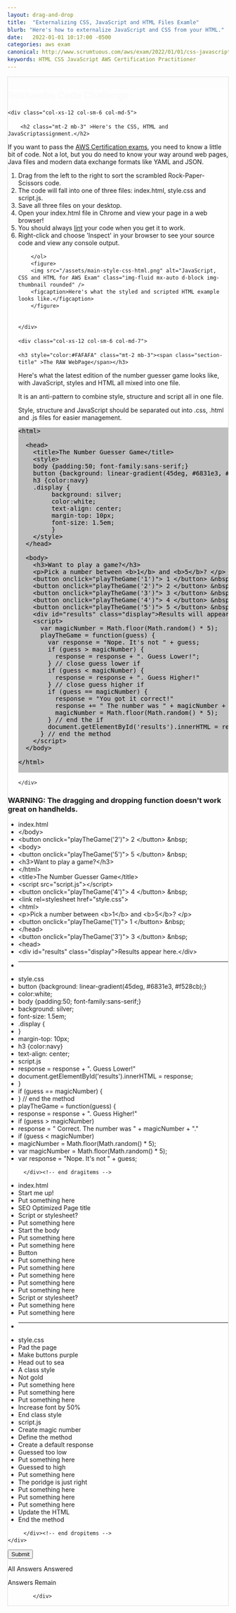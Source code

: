 ```yaml
---
layout: drag-and-drop
title:  "Externalizing CSS, JavaScript and HTML Files Examle"
blurb: "Here's how to externalize JavaScript and CSS from your HTML."
date:   2022-01-01 10:17:00 -0500
categories: aws exam
canonical: http://www.scrumtuous.com/aws/exam/2022/01/01/css-javascript-html-files.html
keywords: HTML CSS JavaScript AWS Certification Practitioner
---
```

	
			
<div style="border: 1px solid #DEDEDE;" class="main col col-12 col-sm-12  col-md-12 col-lg-12 order-1 order-sm-1 order-lg-1 mb-3 mt-3">


<div class="quiz-wrapper mt-3 mb-3" style="background: #FEFEFE;">
<h2 style="color:#FAFAFA"><span class="section-title" >Roshambo Code Challenge</span></h2>




<div class="row mt-3 mb-3">

	<div class="col-xs-12 col-sm-6 col-md-5">

		<h2 class="mt-2 mb-3" >Here's the CSS, HTML and JavaScriptassignment.</h2>
<p class="mb-3 bt-4">If you want to pass the <a href="https://aws.amazon.com/certification/">AWS Certification exams</a>, you need to know a little bit of code. Not a lot, but you do need to know your way around web pages, Java files and modern data exchange formats like YAML and JSON.</p>
		<ol class="section-ol">
		<li class="section-li"><i class="lni lni-checkmark"></i>Drag from the left to the right to sort the scrambled Rock-Paper-Scissors code.</li>
		<li class="section-li"><i class="lni lni-checkmark"></i>The code will fall into one of three files: index.html, style.css and script.js.</li>
		<li class="section-li"><i class="lni lni-checkmark"></i>Save all three files on your desktop.</li>
		<li class="section-li"><i class="lni lni-checkmark"></i>Open your index.html file in Chrome and view your page in a web browser!</li>
<li class="section-li"><i class="lni lni-checkmark"></i>You should always <a href="https://html-lint.com/">lint</a> your code when you get it to work.</li>
<li class="section-li"><i class="lni lni-checkmark"></i>Right-click and choose 'Inspect' in your browser to see your source code and view any console output.</li>
		
		</ol>	
		<figure>
		<img src="/assets/main-style-css-html.png" alt="JavaScript, CSS and HTML for AWS Exam" class="img-fluid mx-auto d-block img-thumbnail rounded" />
		<figcaption>Here's what the styled and scripted HTML example looks like.</figcaption>
		</figure>
		
		
	</div>

	<div class="col-xs-12 col-sm-6 col-md-7">
	
	<h3 style="color:#FAFAFA" class="mt-2 mb-3"><span class="section-title" >The RAW WebPage</span></h3>
<p>Here's what the latest edition of the number guesser game looks like, with JavaScript, styles and HTML all mixed into one file.</p>
<p>It is an anti-pattern to combine style, structure and script all in one file.</p> 
<p>Style, structure and JavaScript should be separated out into .css, .html and .js files for easier management.</p>


<pre style="color:black; background-color:silver">
&lt;html&gt;

  &lt;head&gt;
    &lt;title&gt;The Number Guesser Game&lt;/title&gt;
	&lt;style&gt;
	body {padding:50; font-family:sans-serif;}
	button {background: linear-gradient(45deg, #6831e3, #f528cb);}
	h3 {color:navy}
	.display {
         background: silver;
		 color:white;
         text-align: center;
		 margin-top: 10px;
		 font-size: 1.5em; 
         }
	&lt;/style&gt;
  &lt;/head&gt;

  &lt;body&gt;
    &lt;h3&gt;Want to play a game?&lt;/h3&gt;
    &lt;p&gt;Pick a number between &lt;b&gt;1&lt;/b&gt; and &lt;b&gt;5&lt;/b&gt;? &lt;/p&gt;
    &lt;button onclick=&quot;playTheGame(&#39;1&#39;)&quot;&gt; 1 &lt;/button&gt; &amp;nbsp;
    &lt;button onclick=&quot;playTheGame(&#39;2&#39;)&quot;&gt; 2 &lt;/button&gt; &amp;nbsp;
    &lt;button onclick=&quot;playTheGame(&#39;3&#39;)&quot;&gt; 3 &lt;/button&gt; &amp;nbsp;
    &lt;button onclick=&quot;playTheGame(&#39;4&#39;)&quot;&gt; 4 &lt;/button&gt; &amp;nbsp;
    &lt;button onclick=&quot;playTheGame(&#39;5&#39;)&quot;&gt; 5 &lt;/button&gt; &amp;nbsp;
    &lt;div id=&quot;results&quot; class=&quot;display&quot;&gt;Results will appear here.&lt;/div&gt;
    &lt;script&gt;
      var magicNumber = Math.floor(Math.random() * 5);
      playTheGame = function(guess) {
        var response = &quot;Nope. It&#39;s not &quot; + guess;
        if (guess &gt; magicNumber) {
          response = response + &quot;. Guess Lower!&quot;;
        } // close guess lower if
        if (guess &lt; magicNumber) {
          response = response + &quot;. Guess Higher!&quot;
        } // close guess higher if
        if (guess == magicNumber) {
          response = &quot;You got it correct!&quot;
          response += &quot; The number was &quot; + magicNumber + &quot;.&quot;;
          magicNumber = Math.floor(Math.random() * 5);
        } // end the if
        document.getElementById(&#39;results&#39;).innerHTML = response;
      } // end the method
    &lt;/script&gt;
  &lt;/body&gt;

&lt;/html&gt;

</pre>

	</div>


</div>




<h3>WARNING: The dragging and dropping function doesn't work great on handhelds.</h3>
    <div class="row mt-3 mb-3">

<div class="row mt-3 mb-3">
	<div class="col-xs-12 col-sm-6 "></div>
	<div class="col-xs-12 col-sm-6 "></div>
</div>


<div class="col-xs-12 col-sm-6  dragitems">
		 
<div class="unsorted w-100">
	 
<ul class="options w-100 p-3">
<li class="title title-sorted">index.html</li>

<li class="option" data-target="16"><span class="option-data"> &lt;/body&gt; </span></li>
<li class="option" data-target="10"><span class="option-data"> &lt;button onclick=&quot;playTheGame(&#39;2&#39;)&quot;&gt; 2 &lt;/button&gt; &amp;nbsp; </span></li>
<li class="option" data-target="6"><span class="option-data"> &lt;body&gt; </span></li>

<li class="option" data-target="13"><span class="option-data"> &lt;button onclick=&quot;playTheGame(&#39;5&#39;)&quot;&gt; 5 &lt;/button&gt; &amp;nbsp; </span></li>
<li class="option" data-target="7"><span class="option-data"> &lt;h3&gt;Want to play a game?&lt;/h3&gt; </span></li>
<li class="option" data-target="17"><span class="option-data"> &lt;/html&gt; </span></li>
<li class="option" data-target="3"><span class="option-data"> &lt;title&gt;The Number Guesser Game&lt;/title&gt; </span></li>
<li class="option" data-target="15"><span class="option-data">  &lt;script src=&quot;script.js&quot;&gt;&lt;/script&gt; </span></li>
<li class="option" data-target="12"><span class="option-data"> &lt;button onclick=&quot;playTheGame(&#39;4&#39;)&quot;&gt; 4 &lt;/button&gt; &amp;nbsp; </span></li>
<li class="option" data-target="4"><span class="option-data"> &lt;link rel=stylesheet href=&quot;style.css&quot;&gt; </span></li>



<li class="option" data-target="1"><span class="option-data"> &lt;html&gt; </span></li>
<li class="option" data-target="8"><span class="option-data"> &lt;p&gt;Pick a number between &lt;b&gt;1&lt;/b&gt; and &lt;b&gt;5&lt;/b&gt;? &lt;/p&gt; </span></li>
<li class="option" data-target="9"><span class="option-data"> &lt;button onclick=&quot;playTheGame(&#39;1&#39;)&quot;&gt; 1 &lt;/button&gt; &amp;nbsp; </span></li>
<li class="option" data-target="5"><span class="option-data"> &lt;/head&gt; </span></li>
<li class="option" data-target="11"><span class="option-data"> &lt;button onclick=&quot;playTheGame(&#39;3&#39;)&quot;&gt; 3 &lt;/button&gt; &amp;nbsp; </span></li>
<li class="option" data-target="2"><span class="option-data"> &lt;head&gt; </span></li>
<li class="option" data-target="14"><span class="option-data"> &lt;div id=&quot;results&quot; class=&quot;display&quot;&gt;Results appear here.&lt;/div&gt; </span></li>




<li><hr/></li>



<li class="title title-sorted">style.css</li>

<li class="option" data-target="19"><span class="option-data"> button {background: linear-gradient(45deg, #6831e3, #f528cb);} </span></li>
<li class="option" data-target="23"><span class="option-data"> color:white; </span></li>
<li class="option" data-target="18"><span class="option-data"> body {padding:50; font-family:sans-serif;} </span></li>

<li class="option" data-target="22"><span class="option-data"> background: silver; </span></li>
<li class="option" data-target="26"><span class="option-data"> font-size: 1.5em; </span></li>


<li class="option" data-target="21"><span class="option-data"> .display { </span></li>

<li class="option" data-target="27"><span class="option-data"> } </span></li>

<li class="option" data-target="25"><span class="option-data"> margin-top: 10px; </span></li>

<li class="option" data-target="20"><span class="option-data"> h3 {color:navy} </span></li>

<li class="option" data-target="24"><span class="option-data"> text-align: center; </span></li>





<li class="title title-sorted">script.js</li>

<li class="option" data-target="32"><span class="option-data"> response = response + &quot;. Guess Lower!&quot; </span></li>
<li class="option" data-target="39"><span class="option-data"> document.getElementById(&#39;results&#39;).innerHTML = response; </span></li>
<li class="option" data-target="38"><span class="option-data"> } </span></li>
<li class="option" data-target="35"><span class="option-data"> if (guess == magicNumber) { </span></li>
<li class="option" data-target="40"><span class="option-data"> } // end the method </span></li>
<li class="option" data-target="29"><span class="option-data"> playTheGame = function(guess) { </span></li>
<li class="option" data-target="34"><span class="option-data"> response = response + &quot;. Guess Higher!&quot; </span></li>

<li class="option" data-target="31"><span class="option-data"> if (guess &gt; magicNumber)  </span></li>

<li class="option" data-target="36"><span class="option-data"> response = &quot; Correct. The number was &quot; + magicNumber + &quot;.&quot; </span></li>
<li class="option" data-target="33"><span class="option-data"> if (guess &lt; magicNumber)  </span></li>
<li class="option" data-target="37"><span class="option-data"> magicNumber = Math.floor(Math.random() * 5); </span></li>

<li class="option" data-target="28"><span class="option-data"> var magicNumber = Math.floor(Math.random() * 5); </span></li>
<li class="option" data-target="30"><span class="option-data"> var response = &quot;Nope. It&#39;s not &quot; + guess; </span></li>



</ul>


</div>		 
		 
		 </div><!-- end dragitems -->

<div class="col-xs-12 col-sm-6  border-solid border-green dropitems">
		 
<div class="answers w-100">
  

<ul class="options w-100 p-3">
<li class="title title-sorted">index.html</li>
<li class="sink"><span class="target w-100 ui-droppable" data-accept="1"> Start me up! </span></li>
<li class="sink"><span class="target w-100 ui-droppable" data-accept="2"> Put something here </span></li>
<li class="sink"><span class="target w-100 ui-droppable" data-accept="3"> SEO Optimized Page title </span></li>
<li class="sink"><span class="target w-100 ui-droppable" data-accept="4"> Script or stylesheet? </span></li>
<li class="sink"><span class="target w-100 ui-droppable" data-accept="5"> Put something here </span></li>
<li class="sink"><span class="target w-100 ui-droppable" data-accept="6"> Start the body </span></li>
<li class="sink"><span class="target w-100 ui-droppable" data-accept="7"> Put something here  </span></li>
<li class="sink"><span class="target w-100 ui-droppable" data-accept="8"> Put something here </span></li>
<li class="sink"><span class="target w-100 ui-droppable" data-accept="9"> Button </span></li>
<li class="sink"><span class="target w-100 ui-droppable" data-accept="10"> Put something here </span></li>
<li class="sink"><span class="target w-100 ui-droppable" data-accept="11"> Put something here </span></li>
<li class="sink"><span class="target w-100 ui-droppable" data-accept="12"> Put something here </span></li>
<li class="sink"><span class="target w-100 ui-droppable" data-accept="13"> Put something here </span></li>
<li class="sink"><span class="target w-100 ui-droppable" data-accept="14"> Put something here </span></li>
<li class="sink"><span class="target w-100 ui-droppable" data-accept="15"> Script or stylesheet? </span></li>
<li class="sink"><span class="target w-100 ui-droppable" data-accept="16"> Put something here </span></li>
<li class="sink"><span class="target w-100 ui-droppable" data-accept="17"> Put something here </span></li>
<li><hr/></li>
<li class="title title-sorted">style.css</li>
<li class="sink"><span class="target w-100 ui-droppable" data-accept="18"> Pad the page </span></li>
<li class="sink"><span class="target w-100 ui-droppable" data-accept="19"> Make buttons purple </span></li>
<li class="sink"><span class="target w-100 ui-droppable" data-accept="20"> Head out to sea </span></li>
<li class="sink"><span class="target w-100 ui-droppable" data-accept="21"> A class style </span></li>
<li class="sink"><span class="target w-100 ui-droppable" data-accept="22"> Not gold </span></li>
<li class="sink"><span class="target w-100 ui-droppable" data-accept="23"> Put something here </span></li>
<li class="sink"><span class="target w-100 ui-droppable" data-accept="24"> Put something here </span></li>
<li class="sink"><span class="target w-100 ui-droppable" data-accept="25"> Put something here </span></li>
<li class="sink"><span class="target w-100 ui-droppable" data-accept="26"> Increase font by 50% </span></li>
<li class="sink"><span class="target w-100 ui-droppable" data-accept="27"> End class style </span></li>

<li class="title title-sorted">script.js</li>

<li class="sink"><span class="target w-100 ui-droppable" data-accept="28"> Create magic number </span></li>
<li class="sink"><span class="target w-100 ui-droppable" data-accept="29"> Define the method </span></li>
<li class="sink"><span class="target w-100 ui-droppable" data-accept="30"> Create a default response </span></li>
<li class="sink"><span class="target w-100 ui-droppable" data-accept="31"> Guessed too low </span></li>
<li class="sink"><span class="target w-100 ui-droppable" data-accept="32"> Put something here  </span></li>
<li class="sink"><span class="target w-100 ui-droppable" data-accept="33"> Guessed to high </span></li>
<li class="sink"><span class="target w-100 ui-droppable" data-accept="34"> Put something here  </span></li>
<li class="sink"><span class="target w-100 ui-droppable" data-accept="35"> The poridge is just right </span></li>
<li class="sink"><span class="target w-100 ui-droppable" data-accept="36"> Put something here  </span></li>
<li class="sink"><span class="target w-100 ui-droppable" data-accept="37"> Put something here  </span></li>
<li class="sink"><span class="target w-100 ui-droppable" data-accept="38"> Put something here  </span></li>
<li class="sink"><span class="target w-100 ui-droppable" data-accept="39"> Update the HTML </span></li>
<li class="sink"><span class="target w-100 ui-droppable" data-accept="40"> End the method </span></li>


</ul>

</div>
		 
		 </div><!-- end dropitems -->
    </div>	
	
	
	


 <button type="submit" value="submit">Submit</button>
 <div class="lightbox-bg"></div>
 <div class="status confirm">
   <p>All Answers Answered</p>
 </div>
 <div class="status deny">
   <p>Answers Remain</p>
 </div>
</div>






            </div>
